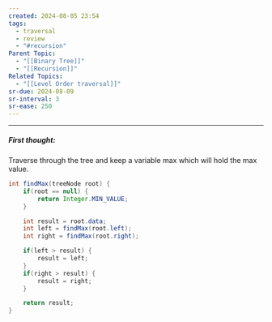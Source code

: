 ```yaml
---
created: 2024-08-05 23:54
tags:
  - traversal
  - review
  - "#recursion"
Parent Topic:
  - "[[Binary Tree]]"
  - "[[Recursion]]"
Related Topics:
  - "[[Level Order traversal]]"
sr-due: 2024-08-09
sr-interval: 3
sr-ease: 250
---
```

***
##### First thought:

Traverse through the tree and keep a variable max which will hold the max value.

```java
int findMax(treeNode root) {
	if(root == null) {
		return Integer.MIN_VALUE;
	}

	int result = root.data;
	int left = findMax(root.left);
	int right = findMax(root.right);

	if(left > result) {
		result = left;
	}
	if(right > result) {
		result = right;
	}

	return result;
}
```
